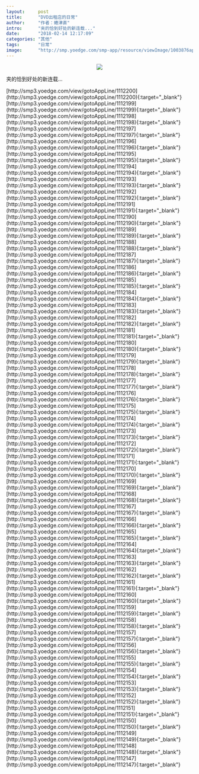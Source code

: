 ```yaml
---
layout:     post
title:      "DVD出租店的日常"
author:     "作者：蜷津直"
intro:      "夹的恰到好处的新连载..."
date:       "2018-02-14 12:17:09"
categories: "其他"
tags:       "日常"
image:      "http://smp.yoedge.com/smp-app/resource/viewImage/1003876appline.png"
---
```

<div style="text-align: center">
<p><img src="http://smp.yoedge.com/smp-app/resource/viewImage/1003876appline.png"/></p>
</div>
<p class="post-meta">
<span>夹的恰到好处的新连载...</span>
</p>
[http://smp3.yoedge.com/view/gotoAppLine/1112200](http://smp3.yoedge.com/view/gotoAppLine/1112200){:target="_blank"}
[http://smp3.yoedge.com/view/gotoAppLine/1112199](http://smp3.yoedge.com/view/gotoAppLine/1112199){:target="_blank"}
[http://smp3.yoedge.com/view/gotoAppLine/1112198](http://smp3.yoedge.com/view/gotoAppLine/1112198){:target="_blank"}
[http://smp3.yoedge.com/view/gotoAppLine/1112197](http://smp3.yoedge.com/view/gotoAppLine/1112197){:target="_blank"}
[http://smp3.yoedge.com/view/gotoAppLine/1112196](http://smp3.yoedge.com/view/gotoAppLine/1112196){:target="_blank"}
[http://smp3.yoedge.com/view/gotoAppLine/1112195](http://smp3.yoedge.com/view/gotoAppLine/1112195){:target="_blank"}
[http://smp3.yoedge.com/view/gotoAppLine/1112194](http://smp3.yoedge.com/view/gotoAppLine/1112194){:target="_blank"}
[http://smp3.yoedge.com/view/gotoAppLine/1112193](http://smp3.yoedge.com/view/gotoAppLine/1112193){:target="_blank"}
[http://smp3.yoedge.com/view/gotoAppLine/1112192](http://smp3.yoedge.com/view/gotoAppLine/1112192){:target="_blank"}
[http://smp3.yoedge.com/view/gotoAppLine/1112191](http://smp3.yoedge.com/view/gotoAppLine/1112191){:target="_blank"}
[http://smp3.yoedge.com/view/gotoAppLine/1112190](http://smp3.yoedge.com/view/gotoAppLine/1112190){:target="_blank"}
[http://smp3.yoedge.com/view/gotoAppLine/1112189](http://smp3.yoedge.com/view/gotoAppLine/1112189){:target="_blank"}
[http://smp3.yoedge.com/view/gotoAppLine/1112188](http://smp3.yoedge.com/view/gotoAppLine/1112188){:target="_blank"}
[http://smp3.yoedge.com/view/gotoAppLine/1112187](http://smp3.yoedge.com/view/gotoAppLine/1112187){:target="_blank"}
[http://smp3.yoedge.com/view/gotoAppLine/1112186](http://smp3.yoedge.com/view/gotoAppLine/1112186){:target="_blank"}
[http://smp3.yoedge.com/view/gotoAppLine/1112185](http://smp3.yoedge.com/view/gotoAppLine/1112185){:target="_blank"}
[http://smp3.yoedge.com/view/gotoAppLine/1112184](http://smp3.yoedge.com/view/gotoAppLine/1112184){:target="_blank"}
[http://smp3.yoedge.com/view/gotoAppLine/1112183](http://smp3.yoedge.com/view/gotoAppLine/1112183){:target="_blank"}
[http://smp3.yoedge.com/view/gotoAppLine/1112182](http://smp3.yoedge.com/view/gotoAppLine/1112182){:target="_blank"}
[http://smp3.yoedge.com/view/gotoAppLine/1112181](http://smp3.yoedge.com/view/gotoAppLine/1112181){:target="_blank"}
[http://smp3.yoedge.com/view/gotoAppLine/1112180](http://smp3.yoedge.com/view/gotoAppLine/1112180){:target="_blank"}
[http://smp3.yoedge.com/view/gotoAppLine/1112179](http://smp3.yoedge.com/view/gotoAppLine/1112179){:target="_blank"}
[http://smp3.yoedge.com/view/gotoAppLine/1112178](http://smp3.yoedge.com/view/gotoAppLine/1112178){:target="_blank"}
[http://smp3.yoedge.com/view/gotoAppLine/1112177](http://smp3.yoedge.com/view/gotoAppLine/1112177){:target="_blank"}
[http://smp3.yoedge.com/view/gotoAppLine/1112176](http://smp3.yoedge.com/view/gotoAppLine/1112176){:target="_blank"}
[http://smp3.yoedge.com/view/gotoAppLine/1112175](http://smp3.yoedge.com/view/gotoAppLine/1112175){:target="_blank"}
[http://smp3.yoedge.com/view/gotoAppLine/1112174](http://smp3.yoedge.com/view/gotoAppLine/1112174){:target="_blank"}
[http://smp3.yoedge.com/view/gotoAppLine/1112173](http://smp3.yoedge.com/view/gotoAppLine/1112173){:target="_blank"}
[http://smp3.yoedge.com/view/gotoAppLine/1112172](http://smp3.yoedge.com/view/gotoAppLine/1112172){:target="_blank"}
[http://smp3.yoedge.com/view/gotoAppLine/1112171](http://smp3.yoedge.com/view/gotoAppLine/1112171){:target="_blank"}
[http://smp3.yoedge.com/view/gotoAppLine/1112170](http://smp3.yoedge.com/view/gotoAppLine/1112170){:target="_blank"}
[http://smp3.yoedge.com/view/gotoAppLine/1112169](http://smp3.yoedge.com/view/gotoAppLine/1112169){:target="_blank"}
[http://smp3.yoedge.com/view/gotoAppLine/1112168](http://smp3.yoedge.com/view/gotoAppLine/1112168){:target="_blank"}
[http://smp3.yoedge.com/view/gotoAppLine/1112167](http://smp3.yoedge.com/view/gotoAppLine/1112167){:target="_blank"}
[http://smp3.yoedge.com/view/gotoAppLine/1112166](http://smp3.yoedge.com/view/gotoAppLine/1112166){:target="_blank"}
[http://smp3.yoedge.com/view/gotoAppLine/1112165](http://smp3.yoedge.com/view/gotoAppLine/1112165){:target="_blank"}
[http://smp3.yoedge.com/view/gotoAppLine/1112164](http://smp3.yoedge.com/view/gotoAppLine/1112164){:target="_blank"}
[http://smp3.yoedge.com/view/gotoAppLine/1112163](http://smp3.yoedge.com/view/gotoAppLine/1112163){:target="_blank"}
[http://smp3.yoedge.com/view/gotoAppLine/1112162](http://smp3.yoedge.com/view/gotoAppLine/1112162){:target="_blank"}
[http://smp3.yoedge.com/view/gotoAppLine/1112161](http://smp3.yoedge.com/view/gotoAppLine/1112161){:target="_blank"}
[http://smp3.yoedge.com/view/gotoAppLine/1112160](http://smp3.yoedge.com/view/gotoAppLine/1112160){:target="_blank"}
[http://smp3.yoedge.com/view/gotoAppLine/1112159](http://smp3.yoedge.com/view/gotoAppLine/1112159){:target="_blank"}
[http://smp3.yoedge.com/view/gotoAppLine/1112158](http://smp3.yoedge.com/view/gotoAppLine/1112158){:target="_blank"}
[http://smp3.yoedge.com/view/gotoAppLine/1112157](http://smp3.yoedge.com/view/gotoAppLine/1112157){:target="_blank"}
[http://smp3.yoedge.com/view/gotoAppLine/1112156](http://smp3.yoedge.com/view/gotoAppLine/1112156){:target="_blank"}
[http://smp3.yoedge.com/view/gotoAppLine/1112155](http://smp3.yoedge.com/view/gotoAppLine/1112155){:target="_blank"}
[http://smp3.yoedge.com/view/gotoAppLine/1112154](http://smp3.yoedge.com/view/gotoAppLine/1112154){:target="_blank"}
[http://smp3.yoedge.com/view/gotoAppLine/1112153](http://smp3.yoedge.com/view/gotoAppLine/1112153){:target="_blank"}
[http://smp3.yoedge.com/view/gotoAppLine/1112152](http://smp3.yoedge.com/view/gotoAppLine/1112152){:target="_blank"}
[http://smp3.yoedge.com/view/gotoAppLine/1112151](http://smp3.yoedge.com/view/gotoAppLine/1112151){:target="_blank"}
[http://smp3.yoedge.com/view/gotoAppLine/1112150](http://smp3.yoedge.com/view/gotoAppLine/1112150){:target="_blank"}
[http://smp3.yoedge.com/view/gotoAppLine/1112149](http://smp3.yoedge.com/view/gotoAppLine/1112149){:target="_blank"}
[http://smp3.yoedge.com/view/gotoAppLine/1112148](http://smp3.yoedge.com/view/gotoAppLine/1112148){:target="_blank"}
[http://smp3.yoedge.com/view/gotoAppLine/1112147](http://smp3.yoedge.com/view/gotoAppLine/1112147){:target="_blank"}


